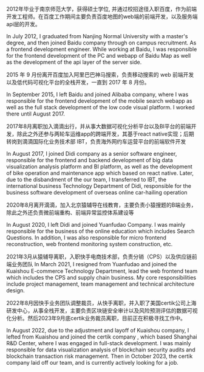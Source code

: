 
2012年毕业于南京师范大学，获得硕士学位, 并通过校招途径入职百度，作为前端开发工程师。在百度工作期间主要负责百度地图的web端的前端开发，以及服务端api层的开发。

In July 2012, I graduated from Nanjing Normal University with a master's degree, and then joined Baidu company through on campus recruitment. As a frontend development engineer. While working at Baidu, I was responsible for the frontend development of the PC and webapp of Baidu Map as well as the development of the api layer of the server side.

2015 年 9 月份离开百度加入阿里巴巴神马搜索，负责移动搜索的 web 前端开发以及低代码可视化平台的全栈开发，一直到 2017 年 8 月份。

In September 2015, I left Baidu and joined Alibaba company, where I was responsible for the frontend development of the mobile search webapp as well as the full stack development of the low code visual platform. I worked there until August 2017.


2017年8月离职加入滴滴出行，并从事大数据可视化分析平台以及BI平台的前端开发，除此之外还参与两轮车运维app的跨端开发，其基于react native实现；后期转岗到滴滴国际化业务技术部 IBT，负责海外网约车运营平台的前端软件开发

In August 2017, I joined Didi company as a senior software engineer, responsible for the frontend and backend development of big data visualization analysis platform and BI platform, as well as the development of bike operation and maintenance app which based on react native. Later, due to the disbandment of the our team, I transferred to IBT, the international business Technology Department of Didi, responsible for the business software development of overseas online car-hailing operation


2020年8月离开滴滴，加入北京猿辅导在线教育，主要负责小猿搜题的B端业务，除此之外还负责微前端重构、前端异常监控体系建设等

In August 2020, I left Didi and joined Yuanfudao Company. I was mainly responsible for the business of the online education which includes Search Questions. In addition, I was also responsible for micro frontend reconstruction, web frontend monitoring system construction, etc.


2021年3月从猿辅导离职，入职快手电商技术部，负责分销（CPS）以及供应链前端业务团队
In March 2021, I resigned from Yuanfudao and joined the Kuaishou E-commerce Technology Department, lead the web frontend team which includes the CPS and supply chain business. My core responsibilities include project management, team management and technical architecture design.


2022年8月因快手业务团队调整裁员，从快手离职，并入职了美国certik公司上海研发中心，从事全栈开发，主要负责区块链安全审计以及风险预测评估的数据可视化分析。然后2023年9月底certik业务裁员离职，目前正在积极寻找工作中。

In August 2022, due to the adjustment and layoff of Kuaishou company, I lefted from Kuaishou and joined the certik company , which based Shanghai R&D Center, where I was engaged in full-stack development. I was mainly responsible for data visualization analysis of blockchain security audits and blockchain transaction risk management. Then in October 2023, the certik company laid off our team, and is currently actively looking for a job.